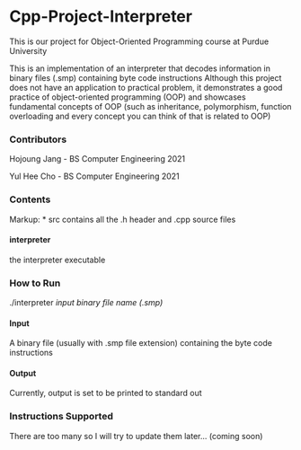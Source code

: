 # Cpp-Project-Interpreter
This is our project for Object-Oriented Programming course at Purdue University

This is an implementation of an interpreter that decodes information in binary files (.smp) containing byte code instructions
Although this project does not have an application to practical problem, it demonstrates a good practice of object-oriented programming (OOP) and showcases fundamental concepts of OOP (such as inheritance, polymorphism, function overloading and every concept you can think of that is related to OOP)

### Contributors
Hojoung Jang - BS Computer Engineering 2021

Yul Hee Cho - BS Computer Engineering 2021

### Contents
Markup: * src 
contains all the .h header and .cpp source files
#### interpreter
the interpreter executable
### How to Run
./interpreter *input binary file name (.smp)*
#### Input
A binary file (usually with .smp file extension) containing the byte code instructions
#### Output
Currently, output is set to be printed to standard out
### Instructions Supported
There are too many so I will try to update them later... (coming soon)
